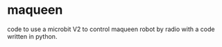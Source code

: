 # maqueen
code to use a microbit V2 to control maqueen robot by radio with a code written in python.
